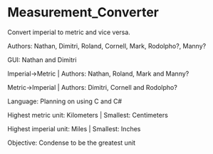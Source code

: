 # Measurement_Converter
Convert imperial to metric and vice versa.

Authors: Nathan, Dimitri, Roland, Cornell, Mark, Rodolpho?, Manny?

GUI: Nathan and Dimitri

Imperial->Metric |
Authors: Nathan, Roland, Mark and Manny?

Metric->Imperial |
Authors: Dimitri, Cornell and Rodolpho?

Language: Planning on using C and C#

Highest metric unit: Kilometers |
Smallest: Centimeters

Highest imperial unit: Miles |
Smallest: Inches

Objective: Condense to be the greatest unit
